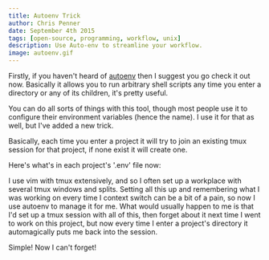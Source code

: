 ```yaml
---
title: Autoenv Trick
author: Chris Penner
date: September 4th 2015
tags: [open-source, programming, workflow, unix]
description: Use Auto-env to streamline your workflow.
image: autoenv.gif
---
```


Firstly, if you haven't heard of [autoenv](https://github.com/kennethreitz/autoenv) then I suggest you
go check it out now. Basically it allows you to run arbitrary shell scripts any time you enter a directory or any of its
children, it's pretty useful.

You can do all sorts of things with this tool, though most people use it to configure their environment variables (hence
the name). I use it for that as well, but I've added a new trick.

Basically, each time you enter a project it will try to join an existing tmux session for that project, if none exist it
will create one.

Here's what's in each project's '.env' file now:

<script src="https://gist.github.com/ChrisPenner/83ad2665eed3dd5fff15.js"></script>

I use vim with tmux extensively, and so I often set up a workplace with several tmux windows
and splits. Setting all this up and remembering what I was working on every time I context switch can be a bit of
a pain, so now I use autoenv to manage it for me. What would usually happen to me is that I'd set up a tmux session with
all of this, then forget about it next time I went to work on this project, but now every time I enter a project's
directory it automagically puts me back into the session.

Simple! Now I can't forget!

